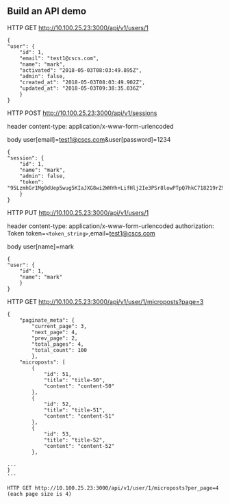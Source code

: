 ## Build an API demo

HTTP GET http://10.100.25.23:3000/api/v1/users/1 

```
{
"user": {
	"id": 1,
	"email": "test1@cscs.com",
	"name": "mark",
	"activated": "2018-05-03T08:03:49.895Z",
	"admin": false,
	"created_at": "2018-05-03T08:03:49.902Z",
	"updated_at": "2018-05-03T09:38:35.036Z"
	}
}
```

HTTP POST http://10.100.25.23:3000/api/v1/sessions

header
content-type: application/x-www-form-urlencoded

body
user[email]=test1@cscs.com&user[password]=1234

```
{
"session": {
	"id": 1,
	"name": "mark",
	"admin": false,
	"token": "95LzmhGr1Mg0dUep5wug5KIaJXG8wi2WHYh+LifHlj2Ie3PSr8lowPTpQ7hkC718219rZ9U/EA3aRTOaRGOBPA=="
	}
}
```

HTTP PUT http://10.100.25.23:3000/api/v1/users/1

header
content-type: application/x-www-form-urlencoded
authorization: Token token=`<token_string>`,email=test1@cscs.com

body
user[name]=mark

```
{
"user": {
	"id": 1,
	"name": "mark"
	}
}
``` 


HTTP GET http://10.100.25.23:3000/api/v1/user/1/microposts?page=3

```
{
	"paginate_meta": {
		"current_page": 3,
		"next_page": 4,
		"prev_page": 2,
		"total_pages": 4,
		"total_count": 100
		},
	"microposts": [
		{
			"id": 51,
			"title": "title-50",
			"content": "content-50"
		},
		{
			"id": 52,
			"title": "title-51",
			"content": "content-51"
		},
		{
			"id": 53,
			"title": "title-52",
			"content": "content-52"
		},

...
}
'''
        	                                                                            
HTTP GET http://10.100.25.23:3000/api/v1/user/1/microposts?per_page=4 (each page size is 4)
